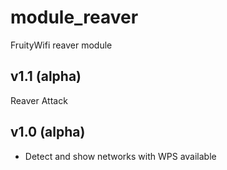 module_reaver
===============

FruityWifi reaver module

v1.1 (alpha)
----------------
Reaver Attack


v1.0 (alpha)
----------------
- Detect and show networks with WPS available
